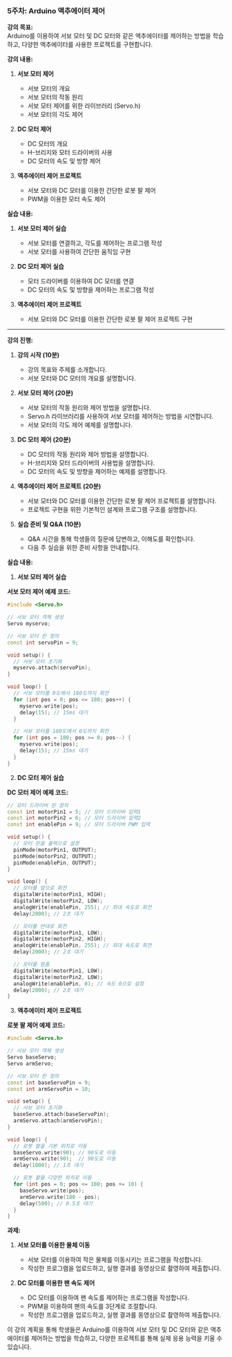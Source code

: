 ### 5주차: Arduino 액추에이터 제어

**강의 목표:**  
Arduino를 이용하여 서보 모터 및 DC 모터와 같은 액추에이터를 제어하는 방법을 학습하고, 다양한 액추에이터를 사용한 프로젝트를 구현합니다.

**강의 내용:**

1. **서보 모터 제어**
   - 서보 모터의 개요
   - 서보 모터의 작동 원리
   - 서보 모터 제어를 위한 라이브러리 (Servo.h)
   - 서보 모터의 각도 제어

2. **DC 모터 제어**
   - DC 모터의 개요
   - H-브리지와 모터 드라이버의 사용
   - DC 모터의 속도 및 방향 제어

3. **액추에이터 제어 프로젝트**
   - 서보 모터와 DC 모터를 이용한 간단한 로봇 팔 제어
   - PWM을 이용한 모터 속도 제어

**실습 내용:**

1. **서보 모터 제어 실습**
   - 서보 모터를 연결하고, 각도를 제어하는 프로그램 작성
   - 서보 모터를 사용하여 간단한 움직임 구현

2. **DC 모터 제어 실습**
   - 모터 드라이버를 이용하여 DC 모터를 연결
   - DC 모터의 속도 및 방향을 제어하는 프로그램 작성

3. **액추에이터 제어 프로젝트**
   - 서보 모터와 DC 모터를 이용한 간단한 로봇 팔 제어 프로젝트 구현

---

**강의 진행:**

1. **강의 시작 (10분)**
   - 강의 목표와 주제를 소개합니다.
   - 서보 모터와 DC 모터의 개요를 설명합니다.

2. **서보 모터 제어 (20분)**
   - 서보 모터의 작동 원리와 제어 방법을 설명합니다.
   - Servo.h 라이브러리를 사용하여 서보 모터를 제어하는 방법을 시연합니다.
   - 서보 모터의 각도 제어 예제를 설명합니다.

3. **DC 모터 제어 (20분)**
   - DC 모터의 작동 원리와 제어 방법을 설명합니다.
   - H-브리지와 모터 드라이버의 사용법을 설명합니다.
   - DC 모터의 속도 및 방향을 제어하는 예제를 설명합니다.

4. **액추에이터 제어 프로젝트 (20분)**
   - 서보 모터와 DC 모터를 이용한 간단한 로봇 팔 제어 프로젝트를 설명합니다.
   - 프로젝트 구현을 위한 기본적인 설계와 프로그램 구조를 설명합니다.

5. **실습 준비 및 Q&A (10분)**
   - Q&A 시간을 통해 학생들의 질문에 답변하고, 이해도를 확인합니다.
   - 다음 주 실습을 위한 준비 사항을 안내합니다.

**실습 내용:**

1. **서보 모터 제어 실습**

**서보 모터 제어 예제 코드:**

```cpp
#include <Servo.h>

// 서보 모터 객체 생성
Servo myservo;

// 서보 모터 핀 정의
const int servoPin = 9;

void setup() {
  // 서보 모터 초기화
  myservo.attach(servoPin);
}

void loop() {
  // 서보 모터를 0도에서 180도까지 회전
  for (int pos = 0; pos <= 180; pos++) {
    myservo.write(pos);
    delay(15); // 15ms 대기
  }

  // 서보 모터를 180도에서 0도까지 회전
  for (int pos = 180; pos >= 0; pos--) {
    myservo.write(pos);
    delay(15); // 15ms 대기
  }
}
```

2. **DC 모터 제어 실습**

**DC 모터 제어 예제 코드:**

```cpp
// 모터 드라이버 핀 정의
const int motorPin1 = 5; // 모터 드라이버 입력1
const int motorPin2 = 6; // 모터 드라이버 입력2
const int enablePin = 9; // 모터 드라이버 PWM 입력

void setup() {
  // 모터 핀을 출력으로 설정
  pinMode(motorPin1, OUTPUT);
  pinMode(motorPin2, OUTPUT);
  pinMode(enablePin, OUTPUT);
}

void loop() {
  // 모터를 앞으로 회전
  digitalWrite(motorPin1, HIGH);
  digitalWrite(motorPin2, LOW);
  analogWrite(enablePin, 255); // 최대 속도로 회전
  delay(2000); // 2초 대기

  // 모터를 반대로 회전
  digitalWrite(motorPin1, LOW);
  digitalWrite(motorPin2, HIGH);
  analogWrite(enablePin, 255); // 최대 속도로 회전
  delay(2000); // 2초 대기

  // 모터를 멈춤
  digitalWrite(motorPin1, LOW);
  digitalWrite(motorPin2, LOW);
  analogWrite(enablePin, 0); // 속도 0으로 설정
  delay(2000); // 2초 대기
}
```

3. **액추에이터 제어 프로젝트**

**로봇 팔 제어 예제 코드:**

```cpp
#include <Servo.h>

// 서보 모터 객체 생성
Servo baseServo;
Servo armServo;

// 서보 모터 핀 정의
const int baseServoPin = 9;
const int armServoPin = 10;

void setup() {
  // 서보 모터 초기화
  baseServo.attach(baseServoPin);
  armServo.attach(armServoPin);
}

void loop() {
  // 로봇 팔을 기본 위치로 이동
  baseServo.write(90); // 90도로 이동
  armServo.write(90);  // 90도로 이동
  delay(1000); // 1초 대기

  // 로봇 팔을 다양한 위치로 이동
  for (int pos = 0; pos <= 180; pos += 10) {
    baseServo.write(pos);
    armServo.write(180 - pos);
    delay(500); // 0.5초 대기
  }
}
```

**과제:**

1. **서보 모터를 이용한 물체 이동**
   - 서보 모터를 이용하여 작은 물체를 이동시키는 프로그램을 작성합니다.
   - 작성한 프로그램을 업로드하고, 실행 결과를 동영상으로 촬영하여 제출합니다.

2. **DC 모터를 이용한 팬 속도 제어**
   - DC 모터를 이용하여 팬 속도를 제어하는 프로그램을 작성합니다.
   - PWM을 이용하여 팬의 속도를 3단계로 조절합니다.
   - 작성한 프로그램을 업로드하고, 실행 결과를 동영상으로 촬영하여 제출합니다.

이 강의 계획을 통해 학생들은 Arduino를 이용하여 서보 모터 및 DC 모터와 같은 액추에이터를 제어하는 방법을 학습하고, 다양한 프로젝트를 통해 실제 응용 능력을 키울 수 있습니다.